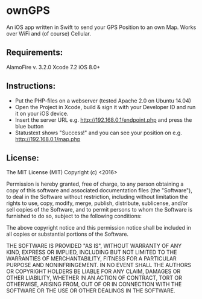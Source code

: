 # ownGPS
An iOS app written in Swift to send your GPS Position to an own Map. Works over WiFi and (of course) Cellular.

## Requirements:

AlamoFire v. 3.2.0
Xcode 7.2
iOS 8.0+

## Instructions:

- Put the PHP-files on a webserver (tested Apache 2.0 on Ubuntu 14.04)
- Open the Project in Xcode, build & sign it with your Developer ID and run it on your iOS device.
- Insert the server URL e.g. http://192.168.0.1/endpoint.php and press the blue button
- Statustext shows "Success!" and you can see your position on e.g. http://192.168.0.1/map.php

## License:

The MIT License (MIT)
Copyright (c) <2016>

Permission is hereby granted, free of charge, to any person obtaining a copy of this software and associated documentation files (the "Software"), to deal in the Software without restriction, including without limitation the rights to use, copy, modify, merge, publish, distribute, sublicense, and/or sell copies of the Software, and to permit persons to whom the Software is furnished to do so, subject to the following conditions:

The above copyright notice and this permission notice shall be included in all copies or substantial portions of the Software.

THE SOFTWARE IS PROVIDED "AS IS", WITHOUT WARRANTY OF ANY KIND, EXPRESS OR IMPLIED, INCLUDING BUT NOT LIMITED TO THE WARRANTIES OF MERCHANTABILITY, FITNESS FOR A PARTICULAR PURPOSE AND NONINFRINGEMENT. IN NO EVENT SHALL THE AUTHORS OR COPYRIGHT HOLDERS BE LIABLE FOR ANY CLAIM, DAMAGES OR OTHER LIABILITY, WHETHER IN AN ACTION OF CONTRACT, TORT OR OTHERWISE, ARISING FROM, OUT OF OR IN CONNECTION WITH THE SOFTWARE OR THE USE OR OTHER DEALINGS IN THE SOFTWARE.
